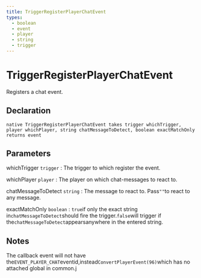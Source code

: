 ```yaml
---
title: TriggerRegisterPlayerChatEvent
types:
  - boolean
  - event
  - player
  - string
  - trigger
---
```


# TriggerRegisterPlayerChatEvent
Registers a chat event.

## Declaration

```jass
native TriggerRegisterPlayerChatEvent takes trigger whichTrigger, player whichPlayer, string chatMessageToDetect, boolean exactMatchOnly returns event
```

## Parameters
whichTrigger `trigger`
: The trigger to which register the event.

whichPlayer `player`
: The player on which chat-messages to react to.

chatMessageToDetect `string`
: The message to react to. Pass`""`to react to any message.

exactMatchOnly `boolean`
: `true`if only the exact string in`chatMessageToDetect`should fire the trigger.`false`will trigger if the`chatMessageToDetect`appearsanywhere in the entered string.

## Notes 
The callback event will not have the`EVENT_PLAYER_CHAT`eventid,instead`ConvertPlayerEvent(96)`which has no attached global in common.j
